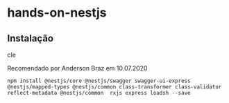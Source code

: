 # hands-on-nestjs


## Instalação

cle

Recomendado por Anderson Braz em 10.07.2020

```shell
npm install @nestjs/core @nestjs/swagger swagger-ui-express @nestjs/mapped-types @nestjs/common class-transformer class-validator reflect-metadata @nestjs/common  rxjs express loadsh --save
```
